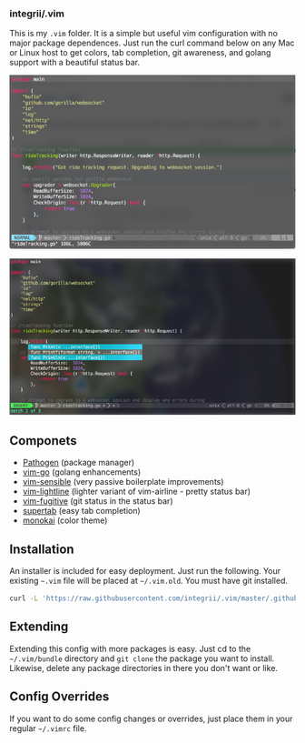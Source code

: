 ### integrii/.vim

This is my `.vim` folder.  It is a simple but useful vim configuration with no major package dependences.  Just run the curl command below on any Mac or Linux host to get colors, tab completion, git awareness, and golang support with a beautiful status bar.


![](https://raw.githubusercontent.com/integrii/.vim/master/screenshot.png)

![](https://raw.githubusercontent.com/integrii/.vim/master/screenshot2.png)


## Componets
- [Pathogen](https://github.com/tpope/vim-pathogen) (package manager)
- [vim-go](https://github.com/fatih/vim-go) (golang enhancements)
- [vim-sensible](https://github.com/tpope/vim-sensible) (very passive boilerplate improvements)
- [vim-lightline](https://github.com/itchyny/lightline.vim) (lighter variant of vim-airline - pretty status bar)
- [vim-fugitive](https://github.com/tpope/vim-fugitive) (git status in the status bar)
- [supertab](https://github.com/ervandew/supertab) (easy tab completion)
- [monokai](https://github.com/tomasr/molokai) (color theme)


## Installation
An installer is included for easy deployment.  Just run the following.  Your existing `~.vim` file will be placed at `~/.vim.old`.  You must have git installed.

```bash
curl -L 'https://raw.githubusercontent.com/integrii/.vim/master/.github-installer.sh' | bash
```

## Extending
Extending this config with more packages is easy.  Just cd to the `~/.vim/bundle` directory and `git clone` the package you want to install.  Likewise, delete any package directories in there you don't want or like.  

## Config Overrides
If you want to do some config changes or overrides, just place them in your regular `~/.vimrc` file.
